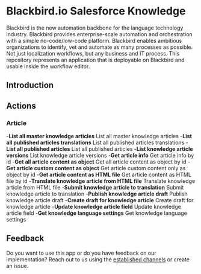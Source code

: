 # Blackbird.io Salesforce Knowledge

Blackbird is the new automation backbone for the language technology industry. Blackbird provides enterprise-scale automation and orchestration with a simple no-code/low-code platform. Blackbird enables ambitious organizations to identify, vet and automate as many processes as possible. Not just localization workflows, but any business and IT process. This repository represents an application that is deployable on Blackbird and usable inside the workflow editor.

## Introduction

<!-- begin docs -->

## Actions

### Article

-**List all master knowledge articles** List all master knowledge articles
-**List all published articles translations** List all published articles translations
-**List all published articles** List all published articles
-**List knowledge article versions** List knowledge article versions
-**Get article info** Get article info by id
-**Get all article content as object** Get all article content as object by id
-**Get article custom content as object** Get article custom content only as object by id
-**Get article content as HTML file** Get article content as HTML file by id
-**Translate knowledge article from HTML file** Translate knowledge article from HTML file
-**Submit knowledge article to translation** Submit knowledge article to translation
-**Publish knowledge article draft** Publish knowledge article draft
-**Create draft for knowledge article** Create draft for knowledge article
-**Update knowledge article field** Update knowledge article field
-**Get knowledge language settings** Get knowledge language settings

## Feedback

Do you want to use this app or do you have feedback on our implementation? Reach out to us using the [established channels](https://www.blackbird.io/) or create an issue.

<!-- end docs -->
